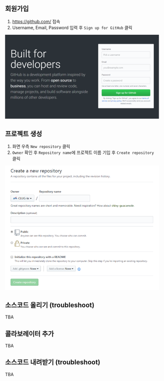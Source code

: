 ## 회원가입

1. https://github.com/ 접속
2. Username, Email, Password 입력 후 `Sign up for GitHub` 클릭

![](images/sign-up-for-github.PNG)

## 프로젝트 생성

1. 화면 우측 `New repository` 클릭
2. `Owner` 확인 후 `Repository name`에 프로젝트 이름 기입 후 `Create repository` 클릭

![](images/create-new-repository.PNG)

## 소스코드 올리기 (troubleshoot)

TBA

## 콜라보레이터 추가

TBA

## 소스코드 내려받기 (troubleshoot)

TBA
